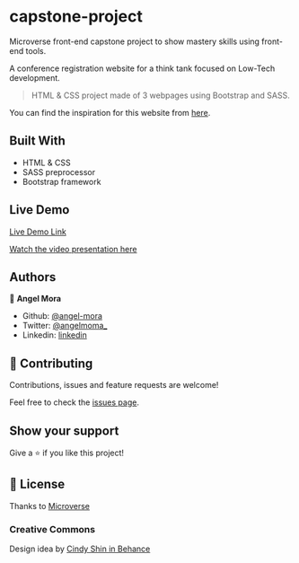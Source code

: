 # capstone-project
Microverse front-end capstone project to show mastery skills using front-end tools.

A conference registration website for a think tank focused on Low-Tech development.

> HTML & CSS project made of 3 webpages using Bootstrap and SASS.

You can find the inspiration for this website from [here](https://www.behance.net/gallery/29845175/CC-Global-Summit-2015).

## Built With

- HTML & CSS
- SASS preprocessor
- Bootstrap framework

## Live Demo

[Live Demo Link](https://rawcdn.githack.com/angel-mora/capstone-project/3382a3b4b7359b8afd6becd78aad7730d98f9a1f/index.html)

[Watch the video presentation here](https://www.loom.com/share/fdb674f84f60479e9939909c5cc4d19b)

## Authors

👤 **Angel Mora**

- Github: [@angel-mora](https://github.com/angel-mora)
- Twitter: [@angelmoma_](https://twitter.com/angelmoma_)
- Linkedin: [linkedin](https://www.linkedin.com/in/angelmoma/)

## 🤝 Contributing

Contributions, issues and feature requests are welcome!

Feel free to check the [issues page](https://github.com/angel-mora/capstone-project/issues).

## Show your support

Give a ⭐️ if you like this project!

## 📝 License

Thanks to [Microverse](https://www.microverse.org/)

### Creative Commons

Design idea by [Cindy Shin in Behance](https://www.behance.net/adagio07)


